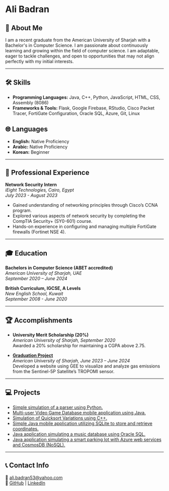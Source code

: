 # Ali Badran

## 👋 About Me

I am a recent graduate from the American University of Sharjah with a Bachelor's in Computer Science. I am passionate about continuously learning and growing within the field of computer science. I am adaptable, eager to tackle challenges, and open to opportunities that may not align perfectly with my initial interests.

---

## 🛠️ Skills

- **Programming Languages:** Java, C++, Python, JavaScript, HTML, CSS, Assembly (8086)
- **Frameworks & Tools:** Flask, Google Firebase, RStudio, Cisco Packet Tracer, FortiGate Configuration, Oracle SQL, Azure, Git, Linux

## 🌐 Languages

- **English:** Native Proficiency
- **Arabic:** Native Proficiency
- **Korean:** Beginner

---

## 🏢 Professional Experience

**Network Security Intern**  
*iEight Technologies, Cairo, Egypt*  
*July 2023 - August 2023*  

- Gained understanding of networking principles through Cisco’s CCNA program.
- Explored various aspects of network security by completing the CompTIA Security+ (SY0-601) course.
- Hands-on experience in configuring and managing multiple FortiGate firewalls (Fortinet NSE 4).

---

## 🎓 Education

**Bachelors in Computer Science (ABET accredited)**  
*American University of Sharjah, UAE*  
*September 2020 – June 2024*

**British Curriculum, IGCSE, A Levels**  
*New English School, Kuwait*  
*September 2008 - June 2020*

---

## 🏆 Accomplishments

- **University Merit Scholarship (20%)**  
  *American University of Sharjah, September 2020*  
  Awarded a 20% scholarship for maintaining a CGPA above 2.75.

- [**Graduation Project**](https://github.com/aBadran0/Capstone-Project)  
  *American University of Sharjah, June 2023 – June 2024*  
  Developed a website using GEE to visualize and analyze gas emissions from the Sentinel-5P Satellite’s TROPOMI sensor.

---

## 💻 Projects

- [Simple simulation of a parser using Python.](https://github.com/aBadran0/SimplePyParser)
- [Multi-user Video Game Database mobile application using Java.](https://github.com/aBadran0/CMP354Project)
- [Simulation of Quicksort Variations using C++.](https://github.com/aBadran0/QuicksortVarations)
- [Simple Java mobile application utilizing SQLite to store and retrieve coordinates.](https://github.com/aBadran0/SimpleSQLLite)
- [Java application simulating a music database using Oracle SQL.](https://github.com/aBadran0/Music-Database)
- [Java application simulating a smart parking lot with Azure web services and CosmosDB (NoSQL).](https://github.com/aBadran0/Smart-Parking-Lot)

---

## 📞 Contact Info

📧 [ali.badran53@yahoo.com](mailto:ali.badran53@yahoo.com)  
🔗 [GitHub](https://github.com/aBadran0) | [LinkedIn](https://www.linkedin.com/in/ali-badran-2584b4223/)
